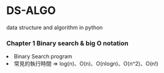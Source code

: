 # DS-ALGO
data structure and algorithm in python
### Chapter 1 Binary search & big O notation
  <li> Binary Search program 
  <li> 常見的執行時間 => log(n)、O(n)、O(nlogn)、O(n^2)、O(n!)
  

